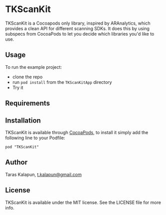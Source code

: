# TKScanKit
<!--
[![Version](http://cocoapod-badges.herokuapp.com/v/TKScanKit/badge.png)](http://cocoadocs.org/docsets/TKScanKit)
[![Platform](http://cocoapod-badges.herokuapp.com/p/TKScanKit/badge.png)](http://cocoadocs.org/docsets/TKScanKit)
-->

TKScanKit is a Cocoapods only library, inspired by ARAnalytics, which provides a clean API for different scanning SDKs. It does this by using subspecs from CocoaPods to let you decide which libraries you'd like to use.

## Usage

To run the example project: 

- clone the repo
- run `pod install` from the `TKScanKitApp` directory
- Try it

## Requirements

## Installation

TKScanKit is available through [CocoaPods](http://cocoapods.org), to install
it simply add the following line to your Podfile:

    pod "TKScanKit"

## Author

Taras Kalapun, t.kalapun@gmail.com

## License

TKScanKit is available under the MIT license. See the LICENSE file for more info.

